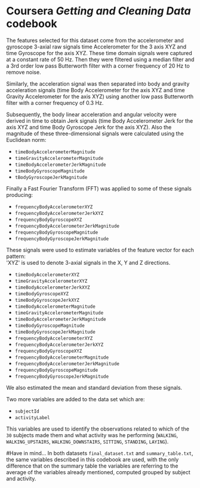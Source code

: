 # Coursera *Getting and Cleaning Data* codebook

The features selected for this dataset come from the accelerometer and gyroscope 3-axial raw signals time Accelerometer for the 3 axis XYZ and time Gyroscope for the axis XYZ. These time domain signals were captured at a constant rate of 50 Hz. Then they were filtered using a median filter and a 3rd order low pass Butterworth filter with a corner frequency of 20 Hz to remove noise. 

Similarly, the acceleration signal was then separated into body and gravity acceleration signals (time Body Accelerometer for the axis XYZ and time Gravity Accelerometer for the axis XYZ) using another low pass Butterworth filter with a corner frequency of 0.3 Hz. 

Subsequently, the body linear acceleration and angular velocity were derived in time to obtain Jerk signals (time Body Accelerometer Jerk for the axis XYZ and time Body Gyroscope Jerk for the axis XYZ). Also the magnitude of these three-dimensional signals were calculated using the Euclidean norm: 

- `timeBodyAccelerometerMagnitude` 
- `timeGravityAccelerometerMagnitude`
- `timeBodyAccelerometerJerkMagnitude`
- `timeBodyGyroscopeMagnitude`
- `tBodyGyroscopeJerkMagnitude`

Finally a Fast Fourier Transform (FFT) was applied to some of these signals producing:

- `frequencyBodyAccelerometerXYZ`
- `frequencyBodyAccelerometerJerkXYZ`
- `frequencyBodyGyroscopeXYZ`
- `frequencyBodyAccelerometerJerkMagnitude`
- `frequencyBodyGyroscopeMagnitude`
- `frequencyBodyGyroscopeJerkMagnitude`

These signals were used to estimate variables of the feature vector for each pattern:  
'XYZ' is used to denote 3-axial signals in the X, Y and Z directions.

- `timeBodyAccelerometerXYZ`
- `timeGravityAccelerometerXYZ`
- `timeBodyAccelerometerJerkXYZ`
- `timeBodyGyroscopeXYZ`
- `timeBodyGyroscopeJerkXYZ`
- `timeBodyAccelerometerMagnitude`
- `timeGravityAccelerometerMagnitude`
- `timeBodyAccelerometerJerkMagnitude`
- `timeBodyGyroscopeMagnitude`
- `timeBodyGyroscopeJerkMagnitude`
- `frequencyBodyAccelerometerXYZ`
- `frequencyBodyAccelerometerJerkXYZ`
- `frequencyBodyGyroscopeXYZ`
- `frequencyBodyAccelerometerMagnitude`
- `frequencyBodyAccelerometerJerkMagnitude`
- `frequencyBodyGyroscopeMagnitude`
- `frequencyBodyGyroscopeJerkMagnitude`

We also estimated the mean and standard deviation from these signals.

Two more variables are added to the data set which are:

- `subjectId`
- `activityLabel`

This variables are used to identify the observations related to which of the `30` subjects made them and 
what activity was he performing (`WALKING`, `WALKING_UPSTAIRS`, `WALKING_DOWNSTAIRS`, `SITTING`, `STANDING`, `LAYING`).


#Have in mind...
In both datasets `final_dataset.txt` and `summary_table.txt`, the same variables described in this codebook are used, with the only difference that on the summary table the variables are referring to the average of the variables already mentioned, computed grouped by subject and activity.

